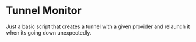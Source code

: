 # Tunnel Monitor

Just a basic script that creates a tunnel with a given provider and relaunch it when its going down unexpectedly.
